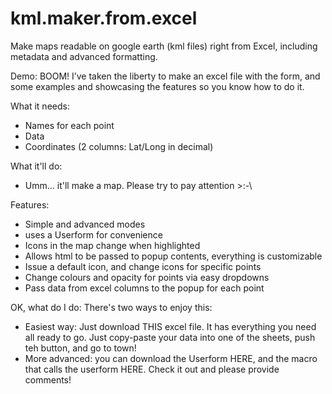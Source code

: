 kml.maker.from.excel
====================

Make maps readable on google earth (kml files) right from Excel, including metadata and advanced formatting. 

Demo:
  BOOM! I’ve taken the liberty to make an excel file with the form, and some examples and showcasing the features so you know how to do it. 
  
What it needs:
  * Names for each point
  * Data
  * Coordinates (2 columns: Lat/Long in decimal)

What it'll do:
  * Umm... it'll make a map. Please try to pay attention >:-\

Features:
* Simple and advanced modes
* uses a Userform for convenience
* Icons in the map change when highlighted
* Allows html to be passed to popup contents, everything is customizable
* Issue a default icon, and change icons for specific points
* Change colours and opacity for points via easy dropdowns
* Pass data from excel columns to the popup for each point

OK, what do I do:
There's two ways to enjoy this:

* Easiest way: Just download THIS excel file. It has everything you need all ready to go. Just copy-paste your data into one of the sheets, push teh button, and go to town!
* More advanced: you can download the Userform HERE, and the macro that calls the userform HERE.
Check it out and please provide comments!
